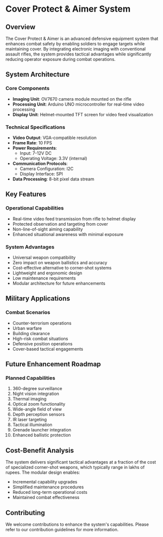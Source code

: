 # Cover Protect & Aimer System

## Overview
The Cover Protect & Aimer is an advanced defensive equipment system that enhances combat safety by enabling soldiers to engage targets while maintaining cover. By integrating electronic imaging with conventional assault rifles, the system provides tactical advantages while significantly reducing operator exposure during combat operations.

## System Architecture
### Core Components
- **Imaging Unit**: OV7670 camera module mounted on the rifle
- **Processing Unit**: Arduino UNO microcontroller for real-time video processing
- **Display Unit**: Helmet-mounted TFT screen for video feed visualization

### Technical Specifications
- **Video Output**: VGA-compatible resolution
- **Frame Rate**: 10 FPS
- **Power Requirements**:
  - Input: 7-12V DC
  - Operating Voltage: 3.3V (internal)
- **Communication Protocols**:
  - Camera Configuration: I2C
  - Display Interface: SPI
- **Data Processing**: 8-bit pixel data stream

## Key Features
### Operational Capabilities
- Real-time video feed transmission from rifle to helmet display
- Protected observation and targeting from cover
- Non-line-of-sight aiming capability
- Enhanced situational awareness with minimal exposure

### System Advantages
- Universal weapon compatibility
- Zero impact on weapon ballistics and accuracy
- Cost-effective alternative to corner-shot systems
- Lightweight and ergonomic design
- Low maintenance requirements
- Modular architecture for future enhancements

## Military Applications
### Combat Scenarios
- Counter-terrorism operations
- Urban warfare
- Building clearance
- High-risk combat situations
- Defensive position operations
- Cover-based tactical engagements

## Future Enhancement Roadmap
### Planned Capabilities
1. 360-degree surveillance
2. Night vision integration
3. Thermal imaging
4. Optical zoom functionality
5. Wide-angle field of view
6. Depth perception sensors
7. IR laser targeting
8. Tactical illumination
9. Grenade launcher integration
10. Enhanced ballistic protection

## Cost-Benefit Analysis
The system delivers significant tactical advantages at a fraction of the cost of specialized corner-shot weapons, which typically range in lakhs of rupees. The modular design enables:
- Incremental capability upgrades
- Simplified maintenance procedures
- Reduced long-term operational costs
- Maintained combat effectiveness

## Contributing
We welcome contributions to enhance the system's capabilities. Please refer to our contribution guidelines for more information.

